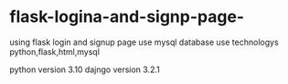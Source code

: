 # flask-logina-and-signp-page-
using flask login and signup page use  mysql database  use  technologys python,flask,html,mysql

python version 3.10 
dajngo version 3.2.1

